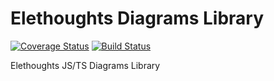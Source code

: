 # Elethoughts Diagrams Library

[![Coverage Status](https://coveralls.io/repos/github/elethoughts-code/goasserts/badge.svg?branch=master)](https://coveralls.io/github/elethoughts-code/diagrams?branch=master)
[![Build Status](https://travis-ci.org/elethoughts-code/diagrams.svg?branch=master)](https://travis-ci.org/elethoughts-code/diagrams)

Elethoughts JS/TS Diagrams Library
